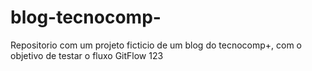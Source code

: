 # blog-tecnocomp-
Repositorio com um projeto ficticio de um blog do tecnocomp+, com o objetivo de testar o fluxo GitFlow 123
